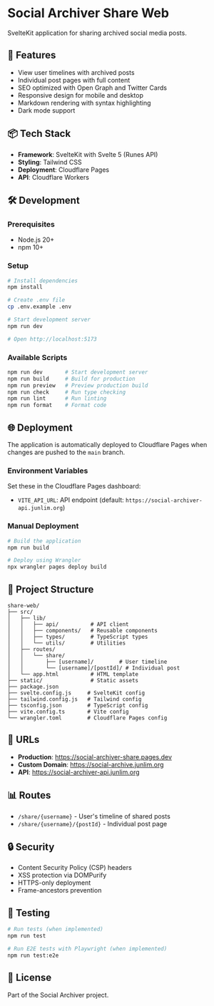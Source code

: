 # Social Archiver Share Web

SvelteKit application for sharing archived social media posts.

## 🚀 Features

- View user timelines with archived posts
- Individual post pages with full content
- SEO optimized with Open Graph and Twitter Cards
- Responsive design for mobile and desktop
- Markdown rendering with syntax highlighting
- Dark mode support

## 📦 Tech Stack

- **Framework**: SvelteKit with Svelte 5 (Runes API)
- **Styling**: Tailwind CSS
- **Deployment**: Cloudflare Pages
- **API**: Cloudflare Workers

## 🛠️ Development

### Prerequisites

- Node.js 20+
- npm 10+

### Setup

```bash
# Install dependencies
npm install

# Create .env file
cp .env.example .env

# Start development server
npm run dev

# Open http://localhost:5173
```

### Available Scripts

```bash
npm run dev       # Start development server
npm run build     # Build for production
npm run preview   # Preview production build
npm run check     # Run type checking
npm run lint      # Run linting
npm run format    # Format code
```

## 🌐 Deployment

The application is automatically deployed to Cloudflare Pages when changes are pushed to the `main` branch.

### Environment Variables

Set these in the Cloudflare Pages dashboard:

- `VITE_API_URL`: API endpoint (default: `https://social-archiver-api.junlim.org`)

### Manual Deployment

```bash
# Build the application
npm run build

# Deploy using Wrangler
npx wrangler pages deploy build
```

## 📁 Project Structure

```
share-web/
├── src/
│   ├── lib/
│   │   ├── api/          # API client
│   │   ├── components/   # Reusable components
│   │   ├── types/        # TypeScript types
│   │   └── utils/        # Utilities
│   ├── routes/
│   │   └── share/
│   │       ├── [username]/        # User timeline
│   │       └── [username]/[postId]/ # Individual post
│   └── app.html          # HTML template
├── static/               # Static assets
├── package.json
├── svelte.config.js     # SvelteKit config
├── tailwind.config.js   # Tailwind config
├── tsconfig.json        # TypeScript config
├── vite.config.ts       # Vite config
└── wrangler.toml        # Cloudflare Pages config
```

## 🔗 URLs

- **Production**: https://social-archiver-share.pages.dev
- **Custom Domain**: https://social-archive.junlim.org
- **API**: https://social-archiver-api.junlim.org

## 📊 Routes

- `/share/{username}` - User's timeline of shared posts
- `/share/{username}/{postId}` - Individual post page

## 🔒 Security

- Content Security Policy (CSP) headers
- XSS protection via DOMPurify
- HTTPS-only deployment
- Frame-ancestors prevention

## 🧪 Testing

```bash
# Run tests (when implemented)
npm run test

# Run E2E tests with Playwright (when implemented)
npm run test:e2e
```

## 📄 License

Part of the Social Archiver project.